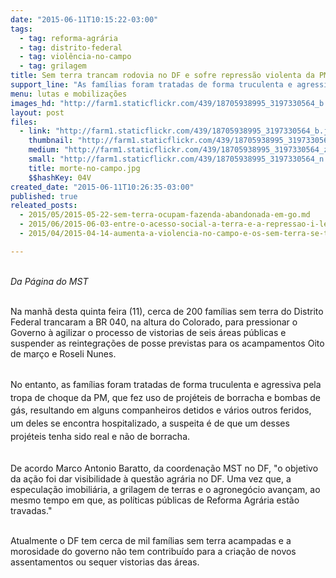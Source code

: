 ```yaml
---
date: "2015-06-11T10:15:22-03:00"
tags:
  - tag: reforma-agrária
  - tag: distrito-federal
  - tag: violência-no-campo
  - tag: grilagem
title: Sem terra trancam rodovia no DF e sofre repressão violenta da PM
support_line: "As famílias foram tratadas de forma truculenta e agressiva pela tropa de choque da PM, que fez uso de projéteis de borracha e bombas de gás"
menu: lutas e mobilizações
images_hd: "http://farm1.staticflickr.com/439/18705938995_3197330564_b.jpg"
layout: post
files:
  - link: "http://farm1.staticflickr.com/439/18705938995_3197330564_b.jpg"
    thumbnail: "http://farm1.staticflickr.com/439/18705938995_3197330564_t.jpg"
    medium: "http://farm1.staticflickr.com/439/18705938995_3197330564_z.jpg"
    small: "http://farm1.staticflickr.com/439/18705938995_3197330564_n.jpg"
    title: morte-no-campo.jpg
    $$hashKey: 04V
created_date: "2015-06-11T10:26:35-03:00"
published: true
releated_posts:
  - 2015/05/2015-05-22-sem-terra-ocupam-fazenda-abandonada-em-go.md
  - 2015/06/2015-06-03-entre-o-acesso-social-a-terra-e-a-repressao-i-legal-desse-direito.md
  - 2015/04/2015-04-14-aumenta-a-violencia-no-campo-e-os-sem-terra-se-transformam-em-alvo-principal.md

---
```

<p><br />
<em>Da P&aacute;gina do MST</em></p>

<p><br />
Na manh&atilde; desta quinta feira (11), cerca de 200 fam&iacute;lias sem terra do Distrito Federal trancaram a BR 040, na altura do Colorado, para pressionar o Governo &agrave; agilizar o processo de vistorias de seis &aacute;reas p&uacute;blicas&nbsp;e suspender as reintegra&ccedil;&otilde;es de posse previstas para os acampamentos Oito de mar&ccedil;o e Roseli Nunes.&nbsp;</p>

<p><br />
<span style="line-height: 20.7999992370605px;">No entanto, as fam&iacute;lias foram tratadas de forma truculenta e agressiva pela tropa de choque da PM, que fez uso de proj&eacute;teis de borracha e bombas de g&aacute;s, resultando em alguns companheiros detidos e v&aacute;rios outros feridos, um deles se encontra hospitalizado, a suspeita &eacute; de que um desses proj&eacute;teis tenha sido&nbsp;real e n&atilde;o de borracha</span><span style="line-height: 20.7999992370605px;">.</span></p>

<p><br />
De acordo Marco Antonio Baratto, da coordena&ccedil;&atilde;o MST no DF, &quot;o objetivo da a&ccedil;&atilde;o foi dar visibilidade &agrave; quest&atilde;o agr&aacute;ria no DF. Uma vez que, a especula&ccedil;&atilde;o imobili&aacute;ria, a grilagem de terras e o agroneg&oacute;cio avan&ccedil;am, ao mesmo tempo em que, as pol&iacute;ticas p&uacute;blicas de Reforma Agr&aacute;ria est&atilde;o travadas.&quot;</p>

<p><br />
Atualmente o DF tem cerca de mil fam&iacute;lias sem terra acampadas e a morosidade do governo n&atilde;o tem contribu&iacute;do para a cria&ccedil;&atilde;o de novos assentamentos ou sequer vistorias das &aacute;reas. &nbsp;</p>
